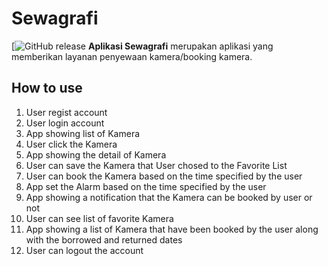 # Sewagrafi
[![GitHub release][release-url]
**Aplikasi Sewagrafi** merupakan aplikasi yang memberikan layanan penyewaan kamera/booking kamera.

## How to use
1. User regist account
2. User login account
3. App showing list of Kamera
4. User click the Kamera
5. App showing the detail of Kamera
6. User can save the Kamera that User chosed to the Favorite List
7. User can book the Kamera based on the time specified by the user
8. App set the Alarm based on the time specified by the user
9. App showing a notification that the Kamera can be booked by user or not
10. User can see list of favorite Kamera
11. App showing a list of Kamera that have been booked by the user along with the borrowed and returned dates
12. User can logout the account

[release-url]: https://github.com/rafiramadian/Sewagrafi/releases/tag/v1.0.0
